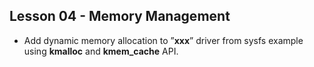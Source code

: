 ## Lesson 04 - Memory Management

* Add dynamic memory allocation to ”**xxx**” driver from sysfs example using **kmalloc** and **kmem_cache** API.
